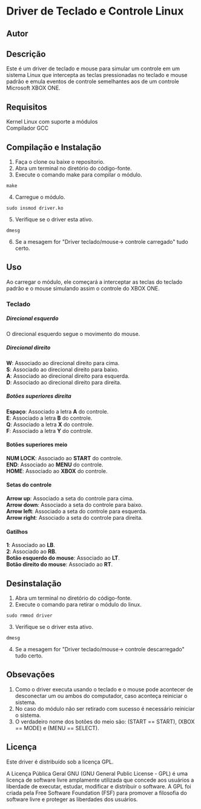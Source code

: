 # Driver de Teclado e Controle Linux

## Autor


## Descrição

Este é um driver de teclado e mouse para simular um controle em um sistema Linux que intercepta as teclas pressionadas no teclado e mouse padrão e emula eventos de controle semelhantes aos de um controle Microsoft XBOX ONE.

## Requisitos

Kernel Linux com suporte a módulos</br>
Compilador GCC

## Compilação e Instalação

1. Faça o clone ou baixe o repositorio.
2. Abra um terminal no diretório do código-fonte. 
3. Execute o comando make para compilar o módulo.
```
make
```
4. Carregue o módulo.
```
sudo insmod driver.ko
```
5. Verifique se o driver esta ativo.
```
dmesg
```
6. Se a mesagem for "Driver teclado/mouse-> controle carregado" tudo certo.

## Uso

Ao carregar o módulo, ele começará a interceptar as teclas do teclado padrão e o mouse simulando assim o controle do XBOX ONE.

### Teclado

##### Direcional esquerdo

O direcional esquerdo segue o movimento do mouse.

##### Direcional direito

**W**: Associado ao direcional direito para cima.</br>
**S**: Associado ao direcional direito para baixo.</br>
**A**: Associado ao direcional direito para esquerda.</br>
**D**: Associado ao direcional direito para direita.</br>

##### Botões superiores direita

**Espaço**: Associado a letra __A__ do controle.</br>
**E**: Associado a letra __B__ do controle.</br>
**Q**: Associado a letra __X__ do controle.</br>
**F**: Associado a letra __Y__ do controle.</br>

#### Botões superiores meio

**NUM LOCK**: Associado ao __START__ do controle.</br>
**END**: Associado ao __MENU__ do controle.</br>
**HOME**: Associado ao __XBOX__ do controle.</br>

#### Setas do controle

**Arrow up**: Associado a seta do controle para cima.</br>
**Arrow down**: Associado a seta do controle para baixo.</br>
**Arrow left**: Associado a seta do controle para esquerda.</br>
**Arrow right**: Associado a seta do controle para direita.</br>

#### Gatilhos

**1**: Associado ao __LB__.</br>
**2**: Associado ao __RB__.</br>
**Botão esquerdo do mouse**: Associado ao __LT__.</br>
**Botão direito do mouse**:  Associado ao __RT__.</br>

## Desinstalação

1. Abra um terminal no diretório do código-fonte.
2. Execute o comando para retirar o módulo do linux.
```
sudo rmmod driver
```
3. Verifique se o driver esta ativo.
```
dmesg
```
4. Se a mesagem for "Driver teclado/mouse-> controle descarregado" tudo certo.


## Obsevações

1. Como o driver executa usando o teclado e o mouse pode acontecer de desconectar um ou ambos do computador, caso aconteça reiniciar o sistema.
2. No caso do módulo não ser retirado com sucesso é necessário reiniciar o sistema.
3. O verdadeiro nome dos botões do meio são: (START == START), (XBOX == MODE) e (MENU == SELECT).

## Licença

Este driver é distribuído sob a licença GPL.

A Licença Pública Geral GNU (GNU General Public License - GPL) é uma licença de software livre amplamente utilizada que concede aos usuários a liberdade de executar, estudar, modificar e distribuir o software. A GPL foi criada pela Free Software Foundation (FSF) para promover a filosofia do software livre e proteger as liberdades dos usuários.

